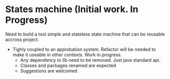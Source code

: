 # States machine (Initial work. In Progress)
Need to build a tool simple and stateless state machine that can be reusable accross project.

* Tighly coupled to an approbation system. Refactor will be needed to make it useable in other contexts. Work in progress. 
  * Any dependency to lib need to be removed. Just java standard api.
  * Classes and packages renamed are expected
  * Suggestions are welcomed
